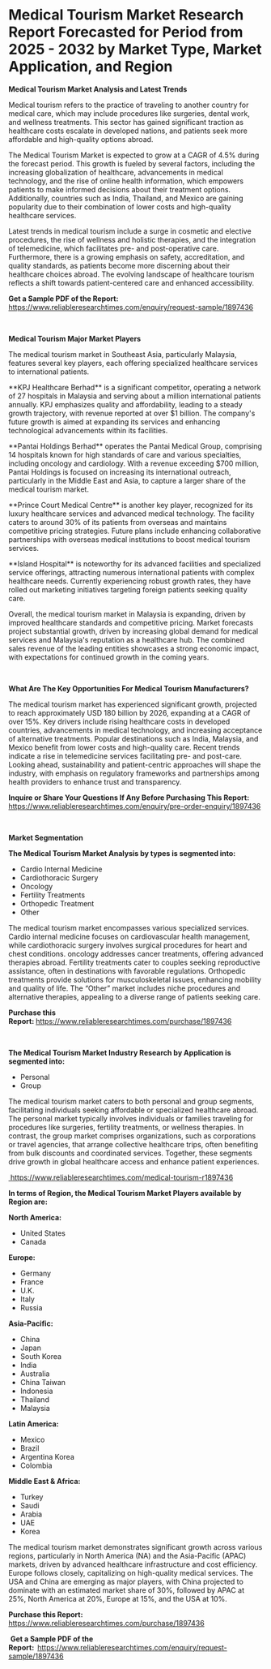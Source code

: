 <p><h1>Medical Tourism Market Research Report Forecasted for Period from 2025 -  2032 by Market Type, Market Application, and Region</h1></p><p><strong>Medical Tourism Market Analysis and Latest Trends</strong></p>
<p><p>Medical tourism refers to the practice of traveling to another country for medical care, which may include procedures like surgeries, dental work, and wellness treatments. This sector has gained significant traction as healthcare costs escalate in developed nations, and patients seek more affordable and high-quality options abroad. </p><p>The Medical Tourism Market is expected to grow at a CAGR of 4.5% during the forecast period. This growth is fueled by several factors, including the increasing globalization of healthcare, advancements in medical technology, and the rise of online health information, which empowers patients to make informed decisions about their treatment options. Additionally, countries such as India, Thailand, and Mexico are gaining popularity due to their combination of lower costs and high-quality healthcare services.</p><p>Latest trends in medical tourism include a surge in cosmetic and elective procedures, the rise of wellness and holistic therapies, and the integration of telemedicine, which facilitates pre- and post-operative care. Furthermore, there is a growing emphasis on safety, accreditation, and quality standards, as patients become more discerning about their healthcare choices abroad. The evolving landscape of healthcare tourism reflects a shift towards patient-centered care and enhanced accessibility.</p></p>
<p><strong>Get a Sample PDF of the Report:&nbsp;</strong> <a href="https://www.reliableresearchtimes.com/enquiry/request-sample/1897436?utm_campaign=2811&utm_medium=2&utm_source=Github&utm_content=ia&utm_term=19042025&utm_id=medical-tourism">https://www.reliableresearchtimes.com/enquiry/request-sample/1897436</a></p>
<p>&nbsp;</p>
<p><strong>Medical Tourism Major Market Players</strong></p>
<p><p>The medical tourism market in Southeast Asia, particularly Malaysia, features several key players, each offering specialized healthcare services to international patients. </p><p>**KPJ Healthcare Berhad** is a significant competitor, operating a network of 27 hospitals in Malaysia and serving about a million international patients annually. KPJ emphasizes quality and affordability, leading to a steady growth trajectory, with revenue reported at over $1 billion. The company's future growth is aimed at expanding its services and enhancing technological advancements within its facilities.</p><p>**Pantai Holdings Berhad** operates the Pantai Medical Group, comprising 14 hospitals known for high standards of care and various specialties, including oncology and cardiology. With a revenue exceeding $700 million, Pantai Holdings is focused on increasing its international outreach, particularly in the Middle East and Asia, to capture a larger share of the medical tourism market.</p><p>**Prince Court Medical Centre** is another key player, recognized for its luxury healthcare services and advanced medical technology. The facility caters to around 30% of its patients from overseas and maintains competitive pricing strategies. Future plans include enhancing collaborative partnerships with overseas medical institutions to boost medical tourism services.</p><p>**Island Hospital** is noteworthy for its advanced facilities and specialized service offerings, attracting numerous international patients with complex healthcare needs. Currently experiencing robust growth rates, they have rolled out marketing initiatives targeting foreign patients seeking quality care.</p><p>Overall, the medical tourism market in Malaysia is expanding, driven by improved healthcare standards and competitive pricing. Market forecasts project substantial growth, driven by increasing global demand for medical services and Malaysia's reputation as a healthcare hub. The combined sales revenue of the leading entities showcases a strong economic impact, with expectations for continued growth in the coming years.</p></p>
<p>&nbsp;</p>
<p><strong>What Are The Key Opportunities For Medical Tourism Manufacturers?</strong></p>
<p><p>The medical tourism market has experienced significant growth, projected to reach approximately USD 180 billion by 2026, expanding at a CAGR of over 15%. Key drivers include rising healthcare costs in developed countries, advancements in medical technology, and increasing acceptance of alternative treatments. Popular destinations such as India, Malaysia, and Mexico benefit from lower costs and high-quality care. Recent trends indicate a rise in telemedicine services facilitating pre- and post-care. Looking ahead, sustainability and patient-centric approaches will shape the industry, with emphasis on regulatory frameworks and partnerships among health providers to enhance trust and transparency.</p></p>
<p><strong>Inquire or Share Your Questions If Any Before Purchasing This Report:</strong> <a href="https://www.reliableresearchtimes.com/enquiry/pre-order-enquiry/1897436?utm_campaign=2811&utm_medium=2&utm_source=Github&utm_content=ia&utm_term=19042025&utm_id=medical-tourism">https://www.reliableresearchtimes.com/enquiry/pre-order-enquiry/1897436</a></p>
<p>&nbsp;</p>
<p><strong>Market Segmentation</strong></p>
<p><strong>The Medical Tourism Market Analysis by types is segmented into:</strong></p>
<p><ul><li>Cardio Internal Medicine</li><li>Cardiothoracic Surgery</li><li>Oncology</li><li>Fertility Treatments</li><li>Orthopedic Treatment</li><li>Other</li></ul></p>
<p><p>The medical tourism market encompasses various specialized services. Cardio internal medicine focuses on cardiovascular health management, while cardiothoracic surgery involves surgical procedures for heart and chest conditions. oncology addresses cancer treatments, offering advanced therapies abroad. Fertility treatments cater to couples seeking reproductive assistance, often in destinations with favorable regulations. Orthopedic treatments provide solutions for musculoskeletal issues, enhancing mobility and quality of life. The “Other” market includes niche procedures and alternative therapies, appealing to a diverse range of patients seeking care.</p></p>
<p><strong>Purchase this Report:&nbsp;</strong><a href="https://www.reliableresearchtimes.com/purchase/1897436?utm_campaign=2811&utm_medium=2&utm_source=Github&utm_content=ia&utm_term=19042025&utm_id=medical-tourism">https://www.reliableresearchtimes.com/purchase/1897436</a></p>
<p>&nbsp;</p>
<p><strong>The Medical Tourism Market Industry Research by Application is segmented into:</strong></p>
<p><ul><li>Personal</li><li>Group</li></ul></p>
<p><p>The medical tourism market caters to both personal and group segments, facilitating individuals seeking affordable or specialized healthcare abroad. The personal market typically involves individuals or families traveling for procedures like surgeries, fertility treatments, or wellness therapies. In contrast, the group market comprises organizations, such as corporations or travel agencies, that arrange collective healthcare trips, often benefiting from bulk discounts and coordinated services. Together, these segments drive growth in global healthcare access and enhance patient experiences.</p></p>
<p><a href="https://www.reliableresearchtimes.com/medical-tourism-r1897436?utm_campaign=2811&utm_medium=2&utm_source=Github&utm_content=ia&utm_term=19042025&utm_id=medical-tourism">&nbsp;https://www.reliableresearchtimes.com/medical-tourism-r1897436</a></p>
<p><strong>In terms of Region, the Medical Tourism Market Players available by Region are:</strong></p>
<p>
    <p> <strong> North America: </strong>
        <ul>
            <li>United States</li>
            <li>Canada</li>
        </ul>
        </p> 
    <p> <strong> Europe: </strong>
        <ul>
            <li>Germany</li>
            <li>France</li>
            <li>U.K.</li>
            <li>Italy</li>
            <li>Russia</li>
        </ul>
        </p> 
    <p> <strong> Asia-Pacific: </strong>
        <ul>
            <li>China</li>
            <li>Japan</li>
            <li>South Korea</li>
            <li>India</li>
            <li>Australia</li>
            <li>China Taiwan</li>
            <li>Indonesia</li>
            <li>Thailand</li>
            <li>Malaysia</li>
        </ul>
        </p> 
    <p> <strong> Latin America: </strong>
        <ul>
            <li>Mexico</li>
            <li>Brazil</li>
            <li>Argentina Korea</li>
            <li>Colombia</li>
        </ul>
        </p> 
    <p> <strong> Middle East & Africa: </strong>
        <ul>
            <li>Turkey</li>
            <li>Saudi</li>
            <li>Arabia</li>
            <li>UAE</li>
            <li>Korea</li>
        </ul>
    </p>
    </p>
<p><p>The medical tourism market demonstrates significant growth across various regions, particularly in North America (NA) and the Asia-Pacific (APAC) markets, driven by advanced healthcare infrastructure and cost efficiency. Europe follows closely, capitalizing on high-quality medical services. The USA and China are emerging as major players, with China projected to dominate with an estimated market share of 30%, followed by APAC at 25%, North America at 20%, Europe at 15%, and the USA at 10%.</p></p>
<p><strong>Purchase this Report: </strong><a href="https://www.reliableresearchtimes.com/purchase/1897436?utm_campaign=2811&utm_medium=2&utm_source=Github&utm_content=ia&utm_term=19042025&utm_id=medical-tourism">https://www.reliableresearchtimes.com/purchase/1897436</a></p>
<p>&nbsp;<strong>Get a Sample PDF of the Report:&nbsp;&nbsp;</strong><a href="https://www.reliableresearchtimes.com/enquiry/request-sample/1897436?utm_campaign=2811&utm_medium=2&utm_source=Github&utm_content=ia&utm_term=19042025&utm_id=medical-tourism">https://www.reliableresearchtimes.com/enquiry/request-sample/1897436</a></p>
<p><strong></strong></p>
<p><p></p><p></p><p></p></p>